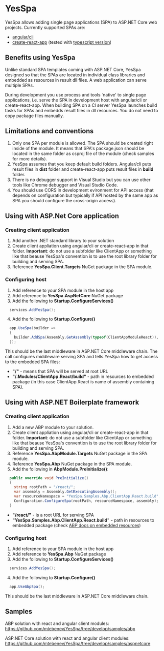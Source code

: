 # YesSpa

YesSpa allows adding single page applications (SPA) to ASP.NET Core web projects. Currently supported SPAs are:
- [angular/cli](https://cli.angular.io/)
- [create-react-app](https://github.com/facebook/create-react-app) (tested with [typescript version](https://github.com/wmonk/create-react-app-typescript))

## Benefits using YesSpa

Unlike standard SPA templates coming with ASP.NET Core, YesSpa designed so that the SPAs are located in individual class libraries and embedded as resources in result dll files. A web application can serve multiple SPAs.

During  development you use process and tools 'native' to single page applications, i.e. serve the SPA in development host with angular/cli or create-react-app. When building SPA on a CI server YesSpa launches build tasks for SPAs and embedds result files in dll resources. You do not need to copy package files manually.

## Limitations and conventions

1. Only one SPA per module is allowed. The SPA should be created right inside of the module. It means that SPA's package.json should be located in the same folder as csproj file of the module (check samples for more details).
2. YesSpa assumes that you keep default build folders. Angular/cli puts result files in **dist** folder and create-react-app puts result files in **build** folder.
3. There is no debugger support in Visual Studio but you can use other tools like Chrome debugger and Visual Studio Code.
4. You should use CORS in development evironment for API access (that depends on configuration but typically if API hosted by the same app as SPA you should configure the cross-origin access).


## Using with ASP.Net Core application

### Creating client application
1. Add another .NET standard library to your solution
2. Create client appliation using angular/cli or create-react-app in that folder. **Important**: do not use a subfolder like ClientApp or something like that beause YesSpa's convention is to use the root library folder for building and serving SPA.
3. Reference **YesSpa.Client.Targets** NuGet package in the SPA module.

### Configuring host
1. Add reference to your SPA module in the host app
2. Add reference to **YesSpa.AspNetCore** NuGet package
3. Add the following to **Startup.ConfigureServices()**

```csharp
  services.AddYesSpa();
```
4. Add the following to **Startup.Configure()**
```csharp
  app.UseSpa(builder =>
  {
    builder.AddSpa(Assembly.GetAssembly(typeof(ClientAppModuleReact)), "/",              "/.Modules/ClientApp.React/build");
  });
```
This should be the last middleware in ASP.NET Core middleware chain.
The call configures middleware serving SPA and tells YesSpa how to get access to the embedded SPA files:
* **"/"** - means that SPA will be served at root URL
* **"/.Modules/ClientApp.React/build"** - path in resources to embedded package (in this case ClientApp.React is name of assembly containing SPA).

## Using with ASP.NET Boilerplate framework

### Creating client application
1. Add a new ABP module to your solution.
2. Create client appliation using angular/cli or create-react-app in that folder. **Important**: do not use a subfolder like ClientApp or something like that beause YesSpa's convention is to use the root library folder for building and serving SPA.
3. Reference **YesSpa.AbpModule.Targets** NuGet package in the SPA module.
4. Reference **YesSpa.Abp** NuGet package in the SPA module.
5. Add the following in **AbpModule.PreInitialize()**:
```csharp
  public override void PreInitialize()
  {
    string rootPath = "/react/";
    var assembly = Assembly.GetExecutingAssembly();
    var resourceNamespace = "YesSpa.Samples.Abp.ClientApp.React.build";
    Configuration.ConfigureSpa(rootPath, resourceNamespace, assembly);
  }
```
* **"/react/"** - is a root URL for serving SPA
* **"YesSpa.Samples.Abp.ClientApp.React.build"** - path in resources to embedded package (check [ABP docs on embedded resources](https://www.aspnetboilerplate.com/Pages/Documents/Embedded-Resource-Files))

### Configuring host
1. Add reference to your SPA module in the host app
2. Add reference to **YesSpa.Abp** NuGet package
3. Add the following to **Startup.ConfigureServices()**

```csharp
  services.AddYesSpa();
```
4. Add the following to **Startup.Configure()**
```csharp
  app.UseAbpSpa();
```
This should be the last middleware in ASP.NET Core middleware chain.


## Samples

ABP solution with react and angular client modules:
https://github.com/mtebenev/YesSpa/tree/develop/samples/abp

ASP.NET Core solution with react and angular client modules:
https://github.com/mtebenev/YesSpa/tree/develop/samples/aspnetcore


